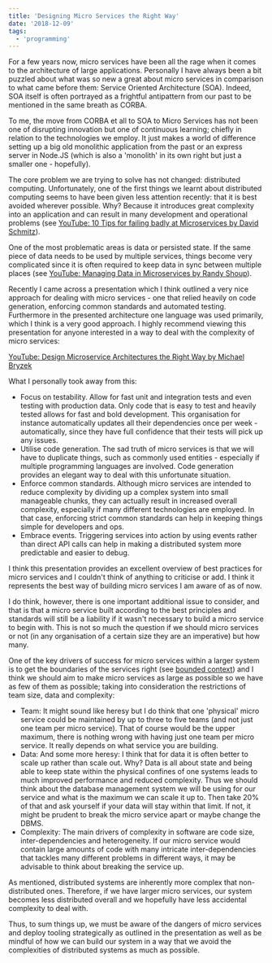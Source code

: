 ```yaml
---
title: 'Designing Micro Services the Right Way'
date: '2018-12-09'
tags:
  - 'programming'
---
```


For a few years now, micro services have been all the rage when it comes to the architecture of large applications. Personally I have always been a bit puzzled about what was so new a great about micro services in comparison to what came before them: Service Oriented Architecture (SOA). Indeed, SOA itself is often portrayed as a frightful antipattern from our past to be mentioned in the same breath as CORBA.

To me, the move from CORBA et all to SOA to Micro Services has not been one of disrupting innovation but one of continuous learning; chiefly in relation to the technologies we employ. It just makes a world of difference setting up a big old monolithic application from the past or an express server in Node.JS (which is also a 'monolith' in its own right but just a smaller one - hopefully).

The core problem we are trying to solve has not changed: distributed computing. Unfortunately, one of the first things we learnt about distributed computing seems to have been given less attention recently: that it is best avoided wherever possible. Why? Because it introduces great complexity into an application and can result in many development and operational problems (see [YouTube: 10 Tips for failing badly at Microservices by David Schmitz](https://youtu.be/X0tjziAQfNQ)).

One of the most problematic areas is data or persisted state. If the same piece of data needs to be used by multiple services, things become very complicated since it is often required to keep data in sync between multiple places (see [YouTube: Managing Data in Microservices by Randy Shoup](https://youtu.be/E8-e-3fRHBw)).

Recently I came across a presentation which I think outlined a very nice approach for dealing with micro services - one that relied heavily on code generation, enforcing common standards and automated testing. Furthermore in the presented architecture one language was used primarily, which I think is a very good approach. I highly recommend viewing this presentation for anyone interested in a way to deal with the complexity of micro services:

[YouTube: Design Microservice Architectures the Right Way by Michael Bryzek](https://youtu.be/j6ow-UemzBc)

What I personally took away from this:

- Focus on testability. Allow for fast unit and integration tests and even testing with production data. Only code that is easy to test and heavily tested allows for fast and bold development. This organisation for instance automatically updates all their dependencies once per week - automatically, since they have full confidence that their tests will pick up any issues.
- Utilise code generation. The sad truth of micro services is that we will have to duplicate things, such as commonly used entities - especially if multiple programming languages are involved. Code generation provides an elegant way to deal with this unfortunate situation.
- Enforce common standards. Although micro services are intended to reduce complexity by dividing up a complex system into small manageable chunks, they can actually result in increased overall complexity, especially if many different technologies are employed. In that case, enforcing strict common standards can help in keeping things simple for developers and ops.
- Embrace events. Triggering services into action by using events rather than direct API calls can help in making a distributed system more predictable and easier to debug.

I think this presentation provides an excellent overview of best practices for micro services and I couldn't think of anything to criticise or add. I think it represents the best way of building micro services I am aware of as of now.

I do think, however, there is one important additional issue to consider, and that is that a micro service built according to the best principles and standards will still be a liability if it wasn't necessary to build a micro service to begin with. This is not so much the question if we should micro services or not (in any organisation of a certain size they are an imperative) but how many.

One of the key drivers of success for micro services within a larger system is to get the boundaries of the services right (see [bounded context](https://martinfowler.com/bliki/BoundedContext.html)) and I think we should aim to make micro services as large as possible so we have as few of them as possible; taking into consideration the restrictions of team size, data and complexity:

- Team: It might sound like heresy but I do think that one 'physical' micro service could be maintained by up to three to five teams (and not just one team per micro service). That of course would be the upper maximum, there is nothing wrong with having just one team per micro service. It really depends on what service you are building.
- Data: And some more heresy: I think that for data it is often better to scale up rather than scale out. Why? Data is all about state and being able to keep state within the physical confines of one systems leads to much improved performance and reduced complexity. Thus we should think about the database management system we will be using for our service and what is the maximum we can scale it up to. Then take 20% of that and ask yourself if your data will stay within that limit. If not, it might be prudent to break the micro service apart or maybe change the DBMS.
- Complexity: The main drivers of complexity in software are code size, inter-dependencies and heterogeneity. If our micro service would contain large amounts of code with many intricate inter-dependencies that tackles many different problems in different ways, it may be advisable to think about breaking the service up.

As mentioned, distributed systems are inherently more complex that non-distributed ones. Therefore, if we have larger micro services, our system becomes less distributed overall and we hopefully have less accidental complexity to deal with.

Thus, to sum things up, we must be aware of the dangers of micro services and deploy tooling strategically as outlined in the presentation as well as be mindful of how we can build our system in a way that we avoid the complexities of distributed systems as much as possible.
